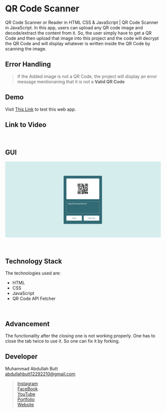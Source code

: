 # QR Code Scanner
QR Code Scanner or Reader in HTML CSS &amp; JavaScript | QR Code Scanner in JavaScript.  In this app, users can upload any QR code image and decode/extract the content from it. 
So, the user simply have to get a QR Code and then upload that image into this project and the code will decrypt the QR Code and will display whatever is written inside the QR Code by scanning the image. 
<br>

## Error Handling
> If the Added image is not a QR Code, the project will display an error message mentionaning that it is not a **Valid QR Code**

## Demo
Visit [This Link](https://rebrand.ly/QrCodeScanner-MABCORP) to test this web app.
<br>

## Link to Video

<br>

## GUI

![Demo of Project](demo.png)

<br>

## Technology Stack
The technologies used are:
- HTML
- CSS
- JavaScript
- QR Code API Fetcher
<br>

## Advancement
The functionality after the closing one is not working properly. One has to close the tab twice to use it. So one can fix it by forking.
<br>

## Developer
Muhammad Abdullah Butt <br>
abdullahbutt12292210@gmail.com <br>
> [Instagram](https://www.instagram.com/abdullah.butt.22/)<br>
> [FaceBook](https://www.facebook.com/profile.php?id=100076291614529)<br>
> [YouTube](https://www.youtube.com/channel/UCnuOFQyMywg-KuoN-lmav1Q)<br>
> [Portfolio](https://rebrand.ly/muhammadabdullahPortfolio)<br>
> [Website](#)
